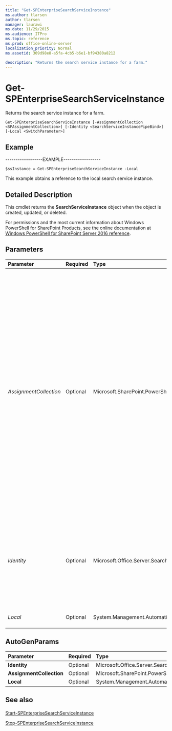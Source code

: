 ```yaml
---
title: "Get-SPEnterpriseSearchServiceInstance"
ms.author: tlarsen
author: tlarsen
manager: laurawi
ms.date: 11/29/2015
ms.audience: ITPro
ms.topic: reference
ms.prod: office-online-server
localization_priority: Normal
ms.assetid: 309d98e8-a5fa-4cb5-b6e1-bf94380a8212

description: "Returns the search service instance for a farm."
---
```


# Get-SPEnterpriseSearchServiceInstance

Returns the search service instance for a farm.
  
```
Get-SPEnterpriseSearchServiceInstance [-AssignmentCollection <SPAssignmentCollection>] [-Identity <SearchServiceInstancePipeBind>] [-Local <SwitchParameter>]

```

## Example

------------------EXAMPLE------------------
  
```
$ssInstance = Get-SPEnterpriseSearchServiceInstance -Local
```

This example obtains a reference to the local search service instance.
  
## Detailed Description

This cmdlet returns the **SearchServiceInstance** object when the object is created, updated, or deleted. 
  
For permissions and the most current information about Windows PowerShell for SharePoint Products, see the online documentation at [Windows PowerShell for SharePoint Server 2016 reference](https://go.microsoft.com/fwlink/p/?LinkId=671715). 
  
## Parameters

|**Parameter**|**Required**|**Type**|**Description**|
|:-----|:-----|:-----|:-----|
| _AssignmentCollection_ <br/> |Optional  <br/> |Microsoft.SharePoint.PowerShell.SPAssignmentCollection  <br/> |Manages objects for the purpose of proper disposal. Use of objects, such as **SPWeb** or **SPSite**, can use large amounts of memory and use of these objects in Windows PowerShell scripts requires proper memory management. Using the **SPAssignment** object, you can assign objects to a variable and dispose of the objects after they are needed to free up memory. When **SPWeb**, **SPSite**, or **SPSiteAdministration** objects are used, the objects are automatically disposed of if an assignment collection or the **Global** parameter is not used.  <br/> > [!NOTE]> When the **Global** parameter is used, all objects are contained in the global store. If objects are not immediately used, or disposed of by using the **Stop-SPAssignment** command, an out-of-memory scenario can occur.           |
| _Identity_ <br/> |Optional  <br/> |Microsoft.Office.Server.Search.Cmdlet.SearchServiceInstancePipeBind  <br/> |Specifies the search service instance to return.  <br/> The type must be a valid GUID, in the form 12345678-90ab-cdef-1234-567890bcdefgh; a valid name of a query server (for example, MyQueryServer); or an instance of a valid **SearchServiceInstance** object.  <br/> |
| _Local_ <br/> |Optional  <br/> |System.Management.Automation.SwitchParameter  <br/> |Returns the search service instance for the current search server.  <br/> |
   
## AutoGenParams

|**Parameter**|**Required**|**Type**|**Description**|
|:-----|:-----|:-----|:-----|
|**Identity** <br/> |Optional  <br/> |Microsoft.Office.Server.Search.Cmdlet.SearchServiceInstancePipeBind  <br/> ||
|**AssignmentCollection** <br/> |Optional  <br/> |Microsoft.SharePoint.PowerShell.SPAssignmentCollection  <br/> ||
|**Local** <br/> |Optional  <br/> |System.Management.Automation.SwitchParameter  <br/> ||
   
## See also

#### 

[Start-SPEnterpriseSearchServiceInstance](start-spenterprisesearchserviceinstance.md)
  
[Stop-SPEnterpriseSearchServiceInstance](stop-spenterprisesearchserviceinstance.md)

